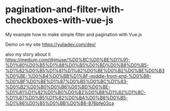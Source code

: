 # pagination-and-filter-with-checkboxes-with-vue-js
My example how to make simple filter and pagination with Vue.js

Demo on my site https://yuliadev.com/dev/

also my story about it https://medium.com/@jmuse/%D0%BC%D0%BE%D1%91-%D1%80%D0%B5%D1%88%D0%B5%D0%BD%D0%B8%D0%B5-%D1%82%D0%B5%D1%81%D1%82%D0%BE%D0%B2%D0%BE%D0%B3%D0%BE-%D0%B4%D0%BB%D1%8F-middle-front-end-%D0%B8-%D0%BF%D0%BE%D1%87%D0%B5%D0%BC%D1%83-%D0%B2%D0%B0%D0%B6%D0%BD%D0%BE-%D1%81%D1%82%D0%B0%D0%B2%D0%B8%D1%82%D1%8C-%D1%87%D0%B5%D1%82%D0%BA%D0%B8%D0%B5-%D1%86%D0%B5%D0%BB%D0%B8-876bfe03ca
